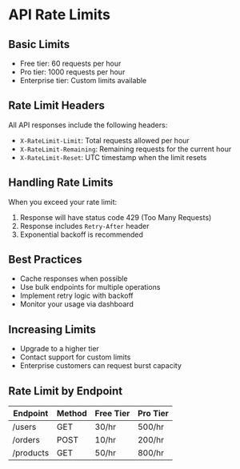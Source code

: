 # API Rate Limits

## Basic Limits
- Free tier: 60 requests per hour
- Pro tier: 1000 requests per hour
- Enterprise tier: Custom limits available

## Rate Limit Headers
All API responses include the following headers:
- `X-RateLimit-Limit`: Total requests allowed per hour
- `X-RateLimit-Remaining`: Remaining requests for the current hour
- `X-RateLimit-Reset`: UTC timestamp when the limit resets

## Handling Rate Limits
When you exceed your rate limit:
1. Response will have status code 429 (Too Many Requests)
2. Response includes `Retry-After` header
3. Exponential backoff is recommended

## Best Practices
- Cache responses when possible
- Use bulk endpoints for multiple operations
- Implement retry logic with backoff
- Monitor your usage via dashboard

## Increasing Limits
- Upgrade to a higher tier
- Contact support for custom limits
- Enterprise customers can request burst capacity

## Rate Limit by Endpoint
| Endpoint | Method | Free Tier | Pro Tier |
|----------|---------|-----------|-----------|
| /users | GET | 30/hr | 500/hr |
| /orders | POST | 10/hr | 200/hr |
| /products | GET | 50/hr | 800/hr |
